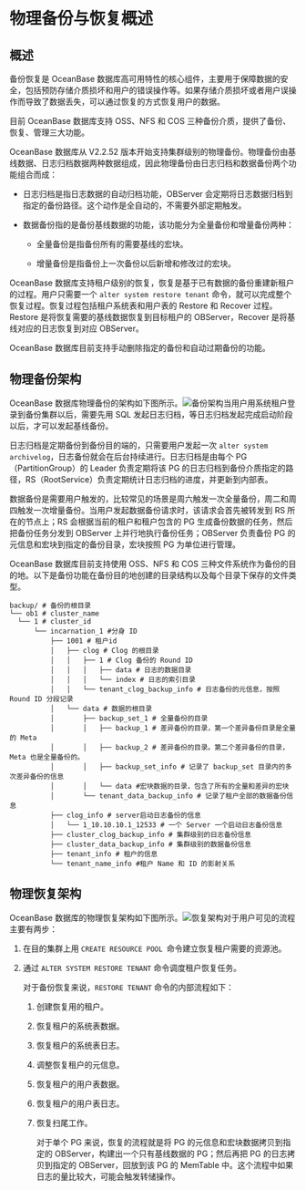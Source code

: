 物理备份与恢复概述 
==============================



概述 
-----------------------

备份恢复是 OceanBase 数据库高可用特性的核心组件，主要用于保障数据的安全，包括预防存储介质损坏和用户的错误操作等。如果存储介质损坏或者用户误操作而导致了数据丢失，可以通过恢复的方式恢复用户的数据。

目前 OceanBase 数据库支持 OSS、NFS 和 COS 三种备份介质，提供了备份、恢复、管理三大功能。

OceanBase 数据库从 V2.2.52 版本开始支持集群级别的物理备份。物理备份由基线数据、日志归档数据两种数据组成，因此物理备份由日志归档和数据备份两个功能组合而成：

* 日志归档是指日志数据的自动归档功能，OBServer 会定期将日志数据归档到指定的备份路径。这个动作是全自动的，不需要外部定期触发。

  

* 数据备份指的是备份基线数据的功能，该功能分为全量备份和增量备份两种：

  * 全量备份是指备份所有的需要基线的宏块。

    
  
  * 增量备份是指备份上一次备份以后新增和修改过的宏块。

    
  

  




OceanBase 数据库支持租户级别的恢复，恢复是基于已有数据的备份重建新租户的过程。用户只需要一个 `alter system restore tenant` 命令，就可以完成整个恢复过程。恢复过程包括租户系统表和用户表的 Restore 和 Recover 过程。Restore 是将恢复需要的基线数据恢复到目标租户的 OBServer，Recover 是将基线对应的日志恢复到对应 OBServer。

OceanBase 数据库目前支持手动删除指定的备份和自动过期备份的功能。

物理备份架构 
---------------------------

OceanBase 数据库物理备份的架构如下图所示。![备份架构](https://help-static-aliyun-doc.aliyuncs.com/assets/img/zh-CN/5307748161/p264263.png)当用户用系统租户登录到备份集群以后，需要先用 SQL 发起日志归档，等日志归档发起完成启动阶段以后，才可以发起基线备份。

日志归档是定期备份到备份目的端的，只需要用户发起一次 `alter system archivelog`，日志备份就会在后台持续进行。日志归档是由每个 PG（PartitionGroup）的 Leader 负责定期将该 PG 的日志归档到备份介质指定的路径，RS（RootService）负责定期统计日志归档的进度，并更新到内部表。

数据备份是需要用户触发的，比较常见的场景是周六触发一次全量备份，周二和周四触发一次增量备份。当用户发起数据备份请求时，该请求会首先被转发到 RS 所在的节点上；RS 会根据当前的租户和租户包含的 PG 生成备份数据的任务，然后把备份任务分发到 OBServer 上并行地执行备份任务；OBServer 负责备份 PG 的元信息和宏块到指定的备份目录，宏块按照 PG 为单位进行管理。

OceanBase 数据库目前支持使用 OSS、NFS 和 COS 三种文件系统作为备份的目的地。以下是备份功能在备份目的地创建的目录结构以及每个目录下保存的文件类型。

```unknow
backup/ # 备份的根目录
└── ob1 # cluster_name
  └── 1 # cluster_id
      └── incarnation_1 #分身 ID
          ├── 1001 # 租户id
          │   ├── clog # Clog 的根目录
          │   │   ├── 1 # Clog 备份的 Round ID
          │   │   │   ├── data # 日志的数据目录
          │   │   │   └── index # 日志的索引目录
          │   │   └── tenant_clog_backup_info # 日志备份的元信息，按照 Round ID 分段记录
          │   └── data # 数据的根目录
          │       ├── backup_set_1 # 全量备份的目录
          │       │   ├── backup_1 # 差异备份的目录，第一个差异备份目录是全量的 Meta    
          │       │   ├── backup_2 # 差异备份的目录。第二个差异备份的目录，Meta 也是全量备份的。
          │       │   ├── backup_set_info # 记录了 backup_set 目录内的多次差异备份的信息
          │       │   └── data #宏块数据的目录，包含了所有的全量和差异的宏块
          │       └── tenant_data_backup_info # 记录了租户全部的数据备份信息
          ├── clog_info # server启动日志备份的信息
          │   └── 1_10.10.10.1_12533 # 一个 Server 一个启动日志备份信息
          ├── cluster_clog_backup_info # 集群级别的日志备份信息
          ├── cluster_data_backup_info # 集群级别的数据备份信息
          ├── tenant_info # 租户的信息
          └── tenant_name_info #租户 Name 和 ID 的影射关系
```



物理恢复架构 
---------------------------

OceanBase 数据库的物理恢复架构如下图所示。![恢复架构](https://help-static-aliyun-doc.aliyuncs.com/assets/img/zh-CN/5307748161/p264265.png)对于用户可见的流程主要有两步：

1. 在目的集群上用 `CREATE RESOURCE POOL `命令建立恢复租户需要的资源池。

   

2. 通过 `ALTER SYSTEM RESTORE TENANT` 命令调度租户恢复任务。

   对于备份恢复来说，`RESTORE TENANT` 命令的内部流程如下：
   1. 创建恢复用的租户。

      
   
   2. 恢复租户的系统表数据。

      
   
   3. 恢复租户的系统表日志。

      
   
   4. 调整恢复租户的元信息。

      
   
   5. 恢复租户的用户表数据。

      
   
   6. 恢复租户的用户表日志。

      
   
   7. 恢复扫尾工作。

      对于单个 PG 来说，恢复的流程就是将 PG 的元信息和宏块数据拷贝到指定的 OBServer，构建出一个只有基线数据的 PG；然后再把 PG 的日志拷贝到指定的 OBServer，回放到该 PG 的 MemTable 中。这个流程中如果日志的量比较大，可能会触发转储操作。
      
   

   



